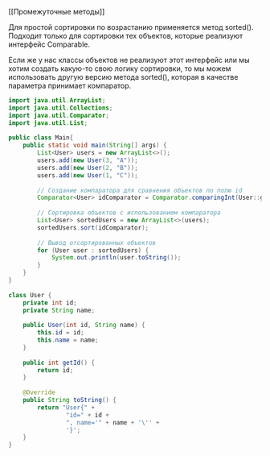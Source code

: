 [[Промежуточные методы]]

Для простой сортировки по возрастанию применяется метод sorted(). Подходит только для сортировки тех объектов, которые реализуют интерфейс Comparable.

Если же у нас классы объектов не реализуют этот интерфейс или мы хотим создать какую-то свою логику сортировки, то мы можем использовать другую версию метода sorted(), которая в качестве параметра принимает компаратор.


```java
import java.util.ArrayList;  
import java.util.Collections;  
import java.util.Comparator;  
import java.util.List;  
  
public class Main{  
    public static void main(String[] args) {  
        List<User> users = new ArrayList<>();  
        users.add(new User(3, "A"));  
        users.add(new User(2, "B"));  
        users.add(new User(1, "C"));  
  
        // Создание компаратора для сравнения объектов по полю id  
        Comparator<User> idComparator = Comparator.comparingInt(User::getId);  
  
        // Сортировка объектов с использованием компаратора  
        List<User> sortedUsers = new ArrayList<>(users);  
        sortedUsers.sort(idComparator);  
  
        // Вывод отсортированных объектов  
        for (User user : sortedUsers) {  
            System.out.println(user.toString());  
        }  
    }  
}  
  
class User {  
    private int id;  
    private String name;  
  
    public User(int id, String name) {  
        this.id = id;  
        this.name = name;  
    }  
  
    public int getId() {  
        return id;  
    }  
  
    @Override  
    public String toString() {  
        return "User{" +  
                "id=" + id +  
                ", name='" + name + '\'' +  
                '}';  
    }  
}

```